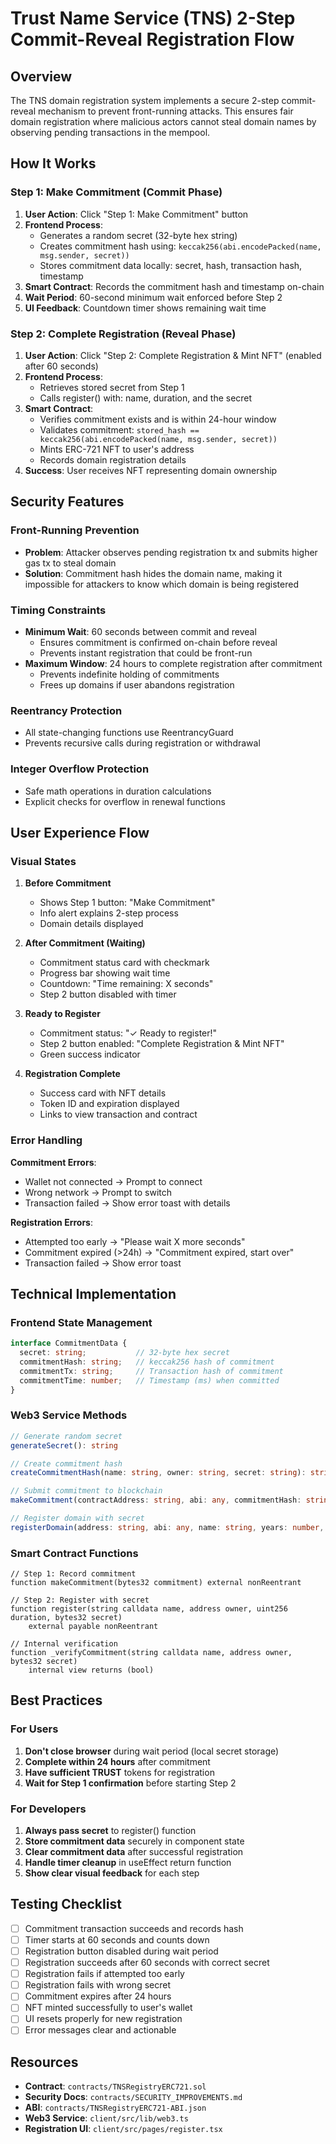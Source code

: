 # Trust Name Service (TNS) 2-Step Commit-Reveal Registration Flow

## Overview

The TNS domain registration system implements a secure 2-step commit-reveal mechanism to prevent front-running attacks. This ensures fair domain registration where malicious actors cannot steal domain names by observing pending transactions in the mempool.

## How It Works

### Step 1: Make Commitment (Commit Phase)

1. **User Action**: Click "Step 1: Make Commitment" button
2. **Frontend Process**:
   - Generates a random secret (32-byte hex string)
   - Creates commitment hash using: `keccak256(abi.encodePacked(name, msg.sender, secret))`
   - Stores commitment data locally: secret, hash, transaction hash, timestamp
3. **Smart Contract**: Records the commitment hash and timestamp on-chain
4. **Wait Period**: 60-second minimum wait enforced before Step 2
5. **UI Feedback**: Countdown timer shows remaining wait time

### Step 2: Complete Registration (Reveal Phase)

1. **User Action**: Click "Step 2: Complete Registration & Mint NFT" (enabled after 60 seconds)
2. **Frontend Process**:
   - Retrieves stored secret from Step 1
   - Calls register() with: name, duration, and the secret
3. **Smart Contract**:
   - Verifies commitment exists and is within 24-hour window
   - Validates commitment: `stored_hash == keccak256(abi.encodePacked(name, msg.sender, secret))`
   - Mints ERC-721 NFT to user's address
   - Records domain registration details
4. **Success**: User receives NFT representing domain ownership

## Security Features

### Front-Running Prevention
- **Problem**: Attacker observes pending registration tx and submits higher gas tx to steal domain
- **Solution**: Commitment hash hides the domain name, making it impossible for attackers to know which domain is being registered

### Timing Constraints
- **Minimum Wait**: 60 seconds between commit and reveal
  - Ensures commitment is confirmed on-chain before reveal
  - Prevents instant registration that could be front-run
- **Maximum Window**: 24 hours to complete registration after commitment
  - Prevents indefinite holding of commitments
  - Frees up domains if user abandons registration

### Reentrancy Protection
- All state-changing functions use ReentrancyGuard
- Prevents recursive calls during registration or withdrawal

### Integer Overflow Protection
- Safe math operations in duration calculations
- Explicit checks for overflow in renewal functions

## User Experience Flow

### Visual States

1. **Before Commitment**
   - Shows Step 1 button: "Make Commitment"
   - Info alert explains 2-step process
   - Domain details displayed

2. **After Commitment (Waiting)**
   - Commitment status card with checkmark
   - Progress bar showing wait time
   - Countdown: "Time remaining: X seconds"
   - Step 2 button disabled with timer

3. **Ready to Register**
   - Commitment status: "✓ Ready to register!"
   - Step 2 button enabled: "Complete Registration & Mint NFT"
   - Green success indicator

4. **Registration Complete**
   - Success card with NFT details
   - Token ID and expiration displayed
   - Links to view transaction and contract

### Error Handling

**Commitment Errors**:
- Wallet not connected → Prompt to connect
- Wrong network → Prompt to switch
- Transaction failed → Show error toast with details

**Registration Errors**:
- Attempted too early → "Please wait X more seconds"
- Commitment expired (>24h) → "Commitment expired, start over"
- Transaction failed → Show error toast

## Technical Implementation

### Frontend State Management

```typescript
interface CommitmentData {
  secret: string;           // 32-byte hex secret
  commitmentHash: string;   // keccak256 hash of commitment
  commitmentTx: string;     // Transaction hash of commitment
  commitmentTime: number;   // Timestamp (ms) when committed
}
```

### Web3 Service Methods

```typescript
// Generate random secret
generateSecret(): string

// Create commitment hash
createCommitmentHash(name: string, owner: string, secret: string): string

// Submit commitment to blockchain
makeCommitment(contractAddress: string, abi: any, commitmentHash: string): Promise<string>

// Register domain with secret
registerDomain(address: string, abi: any, name: string, years: number, cost: string, secret: string): Promise<string>
```

### Smart Contract Functions

```solidity
// Step 1: Record commitment
function makeCommitment(bytes32 commitment) external nonReentrant

// Step 2: Register with secret
function register(string calldata name, address owner, uint256 duration, bytes32 secret) 
    external payable nonReentrant

// Internal verification
function _verifyCommitment(string calldata name, address owner, bytes32 secret) 
    internal view returns (bool)
```

## Best Practices

### For Users
1. **Don't close browser** during wait period (local secret storage)
2. **Complete within 24 hours** after commitment
3. **Have sufficient TRUST** tokens for registration
4. **Wait for Step 1 confirmation** before starting Step 2

### For Developers
1. **Always pass secret** to register() function
2. **Store commitment data** securely in component state
3. **Clear commitment data** after successful registration
4. **Handle timer cleanup** in useEffect return function
5. **Show clear visual feedback** for each step

## Testing Checklist

- [ ] Commitment transaction succeeds and records hash
- [ ] Timer starts at 60 seconds and counts down
- [ ] Registration button disabled during wait period
- [ ] Registration succeeds after 60 seconds with correct secret
- [ ] Registration fails if attempted too early
- [ ] Registration fails with wrong secret
- [ ] Commitment expires after 24 hours
- [ ] NFT minted successfully to user's wallet
- [ ] UI resets properly for new registration
- [ ] Error messages clear and actionable

## Resources

- **Contract**: `contracts/TNSRegistryERC721.sol`
- **Security Docs**: `contracts/SECURITY_IMPROVEMENTS.md`
- **ABI**: `contracts/TNSRegistryERC721-ABI.json`
- **Web3 Service**: `client/src/lib/web3.ts`
- **Registration UI**: `client/src/pages/register.tsx`
